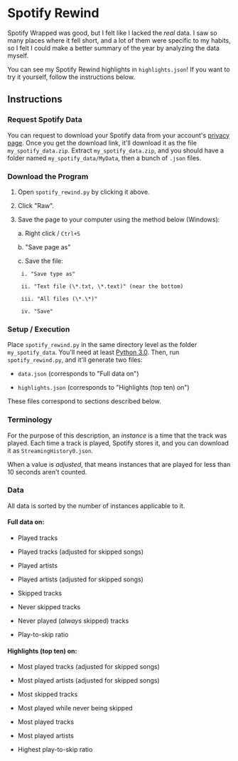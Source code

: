 # Spotify Rewind

Spotify Wrapped was good, but I felt like I lacked the *real* data. I saw so many places where it fell short, and a lot of them were specific to my habits, so I felt I could make a better summary of the year by analyzing the data myself.

You can see my Spotify Rewind highlights in `highlights.json`! If you want to try it yourself, follow the instructions below.

## Instructions

### Request Spotify Data

You can request to download your Spotify data from your account's [privacy page](https://www.spotify.com/ca-en/account/privacy/). Once you get the download link, it'll download it as the file `my_spotify_data.zip`. Extract `my_spotify_data.zip`, and you should have a folder named `my_spotify_data/MyData`, then a bunch of `.json` files.

### Download the Program

1. Open `spotify_rewind.py` by clicking it above.

2. Click "Raw".

3. Save the page to your computer using the method below (Windows):

    a. Right click  / `Ctrl+S`
   
    b. "Save page as"
    
    c. Save the file:
   
        i. "Save type as"
   
        ii. "Text file (\*.txt, \*.text)" (near the bottom)
   
        iii. "All files (\*.\*)"
   
        iv. "Save"

### Setup / Execution
Place `spotify_rewind.py` in the same directory level as the folder `my_spotify_data`. You'll need at least [Python 3.0](https://www.python.org/downloads/). Then, run `spotify_rewind.py`, and it'll generate two files:

 - `data.json` (corresponds to "Full data on")
 
 - `highlights.json` (corresponds to "Highlights (top ten) on")
 
These files correspond to sections described below.

### Terminology

For the purpose of this description, an *instance* is a time that the track was played. Each time a track is played, Spotify stores it, and you can download it as `StreamingHistory0.json`.

When a value is *adjusted*, that means instances that are played for less than 10 seconds aren't counted.

### Data

All data is sorted by the number of instances applicable to it.

#### Full data on:

 - Played tracks
 
 - Played tracks (adjusted for skipped songs)
 
 - Played artists
 
 - Played artists (adjusted for skipped songs)
 
 - Skipped tracks
 
 - Never skipped tracks
 
 - Never played (*always* skipped) tracks
 
 - Play-to-skip ratio
 
 

#### Highlights (top ten) on:

 - Most played tracks (adjusted for skipped songs)
 
 - Most played artists (adjusted for skipped songs)
 
 - Most skipped tracks
 
 - Most played while never being skipped
 
 - Most played tracks
 
 - Most played artists
 
 - Highest play-to-skip ratio
